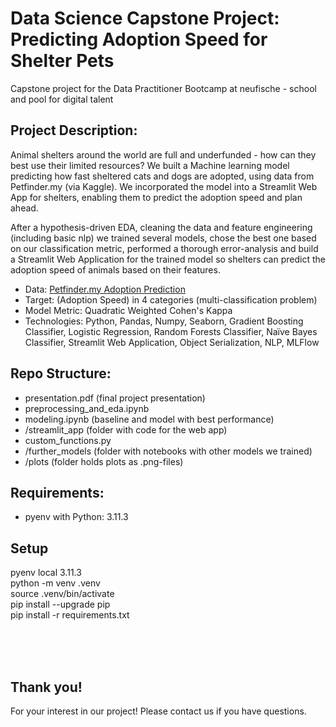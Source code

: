 # Data Science Capstone Project: Predicting Adoption Speed for Shelter Pets
Capstone project for the Data Practitioner Bootcamp at neufische - school and pool for digital talent

## Project Description:
Animal shelters around the world are full and underfunded - how can they best use their limited resources? We built a Machine learning model predicting how fast sheltered cats and dogs are adopted, using data from Petfinder.my (via Kaggle). We incorporated the model into a Streamlit Web App for shelters, enabling them to predict the adoption speed and plan ahead.

After a hypothesis-driven EDA, cleaning the data and feature engineering (including basic nlp) we trained several models, chose the best one based on our classification metric, performed a thorough error-analysis and build a Streamlit Web Application for the trained model so shelters can predict the adoption speed of animals based on their features.

- Data: [Petfinder.my Adoption Prediction](https://www.kaggle.com/competitions/petfinder-adoption-prediction/data)
- Target: (Adoption Speed) in 4 categories (multi-classification problem)
- Model Metric: Quadratic Weighted Cohen's Kappa
- Technologies: Python, Pandas, Numpy, Seaborn, Gradient Boosting Classifier, Logistic Regression, Random Forests Classifier, Naïve Bayes Classifier, Streamlit Web Application, Object Serialization, NLP, MLFlow 


## Repo Structure:
- presentation.pdf (final project presentation)
- preprocessing_and_eda.ipynb
- modeling.ipynb (baseline and model with best performance)
- /streamlit_app (folder with code for the web app)
- custom_functions.py
- /further_models (folder with notebooks with other models we trained)
- /plots (folder holds plots as .png-files)

## Requirements:
- pyenv with Python: 3.11.3

## Setup
pyenv local 3.11.3 <br>
python -m venv .venv <br>
source .venv/bin/activate <br>
pip install --upgrade pip <br>
pip install -r requirements.txt

<br>
<br>
<br>

## Thank you!
For your interest in our project! Please contact us if you have questions.


